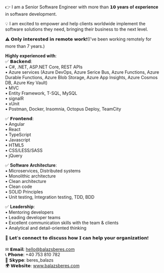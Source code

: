 👉 I am a Senior Software Engineer with more than 𝟭𝟬 𝐲𝐞𝐚𝐫𝐬 𝐨𝐟 𝐞𝐱𝐩𝐞𝐫𝐢𝐞𝐧𝐜𝐞 in software development. 

💡 I am excited to empower and help clients worldwide implement the software solutions they need, bringing their business to the next level.

⚠ 𝗢𝗻𝗹𝘆 𝗶𝗻𝘁𝗲𝗿𝗲𝘀𝘁𝗲𝗱 𝗶𝗻 𝗿𝗲𝗺𝗼𝘁𝗲 𝘄𝗼𝗿𝗸❗(I've been working remotely for more than 7 years.)

𝐇𝐢𝐠𝐡𝐥𝐲 𝐞𝐱𝐩𝐞𝐫𝐢𝐞𝐧𝐜𝐞𝐝 𝐰𝐢𝐭𝐡:  
✅ 𝗕𝗮𝗰𝗸𝗲𝗻𝗱:  
• C#, .NET, ASP.NET Core, REST APIs  
• Azure services (Azure DevOps, Azure Serice Bus, Azure Functions, Azure Durable Functions, Azure Blob Storage, Azure App Insights, Azure Cosmos DB, Azure Key Vault)  
• MVC  
• Entity Framework, T-SQL, MySQL  
• signalR  
• xUnit  
• Postman, Docker, Insomnia, Octopus Deploy, TeamCity  

✅ 𝗙𝗿𝗼𝗻𝘁𝗲𝗻𝗱:  
• Angular  
• React  
• TypeScript  
• Javascript  
• HTML5  
• CSS/LESS/SASS  
• jQuery  

✅ 𝐒𝐨𝐟𝐭𝐰𝐚𝐫𝐞 𝐀𝐫𝐜𝐡𝐢𝐭𝐞𝐜𝐭𝐮𝐫𝐞:  
• Microservices, Distributed systems   
• Monolithic architecture  
• Clean architecture  
• Clean code  
• SOLID Principles  
• Unit testing, Integration testing, TDD, BDD  

✅ 𝐋𝐞𝐚𝐝𝐞𝐫𝐬𝐡𝐢𝐩:  
• Mentoring developers  
• Leading developer teams  
• Excellent communication skills with the team & clients  
• Analytical and detail-oriented thinking  

🤝 𝗟𝗲𝘁'𝘀 𝗰𝗼𝗻𝗻𝗲𝗰𝘁 𝘁𝗼 𝗱𝗶𝘀𝗰𝘂𝘀𝘀 𝗵𝗼𝘄 𝗜 𝗰𝗮𝗻 𝗵𝗲𝗹𝗽 𝘆𝗼𝘂𝗿 𝗼𝗿𝗴𝗮𝗻𝗶𝘇𝗮𝘁𝗶𝗼𝗻❗  

✉ 𝗘𝗺𝗮𝗶𝗹: hello@balazsberes.com  
📞 𝗣𝗵𝗼𝗻𝗲: +40 753 810 782  
💬 𝗦𝗸𝘆𝗽𝗲: beres_balazs  
🌍 𝗪𝗲𝗯𝘀𝗶𝘁𝗲: www.balazsberes.com
